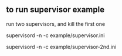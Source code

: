 to run supervisor example
--------------------------

run two supervisors, and kill the first one

supervisord -n -c example/supervisor.ini

supervisord -n -c example/supervisor-2nd.ini